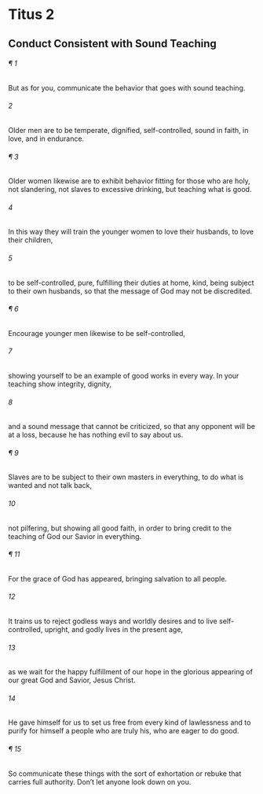 # Titus 2
## Conduct Consistent with Sound Teaching
###### ¶ 1
But as for you, communicate the behavior that goes with sound teaching.
###### 2
Older men are to be temperate, dignified, self-controlled, sound in faith, in love, and in endurance.
###### ¶ 3
Older women likewise are to exhibit behavior fitting for those who are holy, not slandering, not slaves to excessive drinking, but teaching what is good.
###### 4
In this way they will train the younger women to love their husbands, to love their children,
###### 5
to be self-controlled, pure, fulfilling their duties at home, kind, being subject to their own husbands, so that the message of God may not be discredited.
###### ¶ 6
Encourage younger men likewise to be self-controlled,
###### 7
showing yourself to be an example of good works in every way. In your teaching show integrity, dignity,
###### 8
and a sound message that cannot be criticized, so that any opponent will be at a loss, because he has nothing evil to say about us.
###### ¶ 9
Slaves are to be subject to their own masters in everything, to do what is wanted and not talk back,
###### 10
not pilfering, but showing all good faith, in order to bring credit to the teaching of God our Savior in everything.
###### ¶ 11
For the grace of God has appeared, bringing salvation to all people.
###### 12
It trains us to reject godless ways and worldly desires and to live self-controlled, upright, and godly lives in the present age,
###### 13
as we wait for the happy fulfillment of our hope in the glorious appearing of our great God and Savior, Jesus Christ.
###### 14
He gave himself for us to set us free from every kind of lawlessness and to purify for himself a people who are truly his, who are eager to do good.
###### ¶ 15
So communicate these things with the sort of exhortation or rebuke that carries full authority. Don’t let anyone look down on you.
